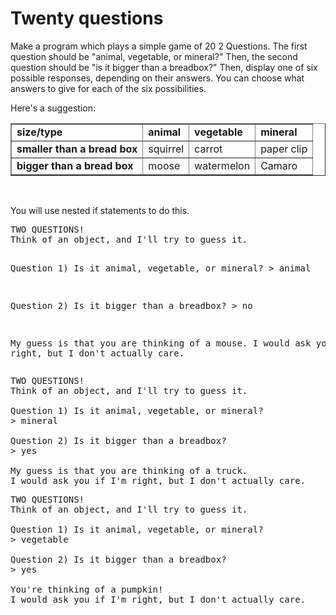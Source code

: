 # Twenty questions

<p>Make a program which plays a simple game of 20 2 Questions. The first question should be "animal, vegetable, or mineral?" Then, the second question should be "is it bigger than a breadbox?" Then, display one of six possible responses, depending on their answers. You can choose what answers to give for each of the six possibilities.</p>
<p>Here's a suggestion:</p>
<table border="1" cellspacing="1">
<tbody>
<tr>
<td><strong>size/type</strong></td>
<td><strong>animal</strong></td>
<td><strong>vegetable</strong></td>
<td><strong>mineral</strong></td>
</tr>
<tr>
<td><strong>smaller than a bread box</strong></td>
<td>squirrel</td>
<td>carrot</td>
<td>paper clip</td>
</tr>
<tr>
<td><strong>bigger than a bread box</strong></td>
<td>moose</td>
<td>watermelon</td>
<td>Camaro</td>
</tr>
</tbody>
</table>
<p>&nbsp;</p>
<p>You will use nested if statements to do this.</p>
<pre>TWO QUESTIONS!
Think of an object, and I'll try to guess it.

Question 1) Is it animal, vegetable, or mineral?
&gt; animal

Question 2) Is it bigger than a breadbox?
&gt; no

My guess is that you are thinking of a mouse.
I would ask you if I'm right, but I don't actually care.
</pre>
<pre>TWO QUESTIONS!
Think of an object, and I'll try to guess it.

Question 1) Is it animal, vegetable, or mineral?
&gt; mineral

Question 2) Is it bigger than a breadbox?
&gt; yes

My guess is that you are thinking of a truck.
I would ask you if I'm right, but I don't actually care.
</pre>
<pre>TWO QUESTIONS!
Think of an object, and I'll try to guess it.

Question 1) Is it animal, vegetable, or mineral?
&gt; vegetable

Question 2) Is it bigger than a breadbox?
&gt; yes

You're thinking of a pumpkin!
I would ask you if I'm right, but I don't actually care.
</pre></div>
